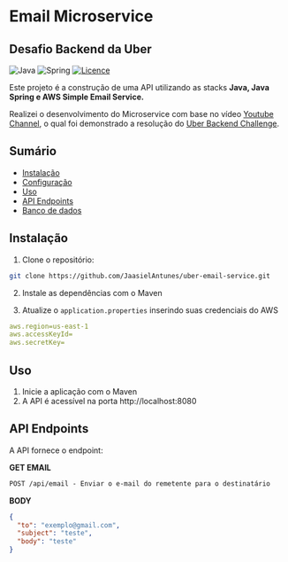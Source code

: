 # Email Microservice
## Desafio Backend da Uber

![Java](https://img.shields.io/badge/java-%23ED8B00.svg?style=for-the-badge&logo=openjdk&logoColor=white)
![Spring](https://img.shields.io/badge/spring-%236DB33F.svg?style=for-the-badge&logo=spring&logoColor=white)
[![Licence](https://img.shields.io/github/license/Ileriayo/markdown-badges?style=for-the-badge)](./LICENSE)

Este projeto é a construção de uma API utilizando as stacks **Java, Java Spring e AWS Simple Email Service.**

Realizei o desenvolvimento do Microservice com base no vídeo [Youtube Channel](https://youtu.be/eFgeO9M9lLw?si=uyhUXrR-NLEpBW6p), o qual foi demonstrado a resolução do [Uber Backend Challenge](https://github.com/uber-archive/coding-challenge-tools/blob/master/coding_challenge.md).

## Sumário

- [Instalação](#installation)
- [Configuração](#configuration)
- [Uso](#usage)
- [API Endpoints](#api-endpoints)
- [Banco de dados](#database)

## Instalação

1. Clone o repositório:

```bash
git clone https://github.com/JaasielAntunes/uber-email-service.git
```

2. Instale as dependências com o Maven

3. Atualize o `application.properties` inserindo suas credenciais do AWS

```yaml
aws.region=us-east-1
aws.accessKeyId=
aws.secretKey=
```
## Uso

1. Inicie a aplicação com o Maven
2. A API é acessível na porta http://localhost:8080

## API Endpoints
A API fornece o endpoint:

**GET EMAIL**
```markdown
POST /api/email - Enviar o e-mail do remetente para o destinatário
```

**BODY**
```json
{
  "to": "exemplo@gmail.com",
  "subject": "teste",
  "body": "teste"
}
```
